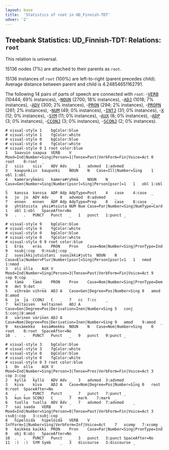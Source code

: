 ```yaml
---
layout: base
title:  'Statistics of root in UD_Finnish-TDT'
udver: '2'
---
```


## Treebank Statistics: UD_Finnish-TDT: Relations: `root`

This relation is universal.

15136 nodes (7%) are attached to their parents as `root`.

15136 instances of `root` (100%) are left-to-right (parent precedes child).
Average distance between parent and child is 4.24854651162791.

The following 14 pairs of parts of speech are connected with `root`: -<tt><a href="fi_tdt-pos-VERB.html">VERB</a></tt> (10444; 69% instances), -<tt><a href="fi_tdt-pos-NOUN.html">NOUN</a></tt> (2700; 18% instances), -<tt><a href="fi_tdt-pos-ADJ.html">ADJ</a></tt> (1018; 7% instances), -<tt><a href="fi_tdt-pos-ADV.html">ADV</a></tt> (300; 2% instances), -<tt><a href="fi_tdt-pos-PRON.html">PRON</a></tt> (294; 2% instances), -<tt><a href="fi_tdt-pos-PROPN.html">PROPN</a></tt> (261; 2% instances), -<tt><a href="fi_tdt-pos-NUM.html">NUM</a></tt> (49; 0% instances), -<tt><a href="fi_tdt-pos-INTJ.html">INTJ</a></tt> (31; 0% instances), -<tt><a href="fi_tdt-pos-X.html">X</a></tt> (12; 0% instances), -<tt><a href="fi_tdt-pos-SYM.html">SYM</a></tt> (11; 0% instances), -<tt><a href="fi_tdt-pos-AUX.html">AUX</a></tt> (8; 0% instances), -<tt><a href="fi_tdt-pos-ADP.html">ADP</a></tt> (3; 0% instances), -<tt><a href="fi_tdt-pos-CCONJ.html">CCONJ</a></tt> (3; 0% instances), -<tt><a href="fi_tdt-pos-SCONJ.html">SCONJ</a></tt> (2; 0% instances).


~~~ conllu
# visual-style 1	bgColor:blue
# visual-style 1	fgColor:white
# visual-style 0	bgColor:blue
# visual-style 0	fgColor:white
# visual-style 0 1 root	color:blue
1	Saavuin	saapua	VERB	V	Mood=Ind|Number=Sing|Person=1|Tense=Past|VerbForm=Fin|Voice=Act	0	root	0:root	_
2	siis	siis	ADV	Adv	_	1	advmod	1:advmod	_
3	kaupunkiin	kaupunki	NOUN	N	Case=Ill|Number=Sing	1	obl	1:obl	_
4	kameraryhmäni	kamera#ryhmä	NOUN	N	Case=Gen|Number=Sing|Number[psor]=Sing|Person[psor]=1	1	obl	1:obl	_
5	kanssa	kanssa	ADP	Adp	AdpType=Post	4	case	4:case	_
6	jo	jo	ADV	Adv	_	8	advmod	8:advmod	_
7	ennen	ennen	ADP	Adp	AdpType=Prep	8	case	8:case	_
8	yhtätoista	yksi#toista	NUM	Num	Case=Par|Number=Sing|NumType=Card	1	obl	1:obl	SpaceAfter=No
9	.	.	PUNCT	Punct	_	1	punct	1:punct	_

~~~


~~~ conllu
# visual-style 9	bgColor:blue
# visual-style 9	fgColor:white
# visual-style 0	bgColor:blue
# visual-style 0	fgColor:white
# visual-style 0 9 root	color:blue
1	Eräs	eräs	PRON	Pron	Case=Nom|Number=Sing|PronType=Ind	9	nsubj:cop	9:nsubj:cop	_
2	suosikkijutuistani	suosikki#juttu	NOUN	N	Case=Ela|Number=Plur|Number[psor]=Sing|Person[psor]=1	1	nmod	1:nmod	_
3	oli	olla	AUX	V	Mood=Ind|Number=Sing|Person=3|Tense=Past|VerbForm=Fin|Voice=Act	9	cop	9:cop	_
4	tämä	tämä	PRON	Pron	Case=Nom|Number=Sing|PronType=Dem	9	det	9:det	_
5	vihreän	vihreä	ADJ	A	Case=Gen|Degree=Pos|Number=Sing	8	amod	8:amod	_
6	ja	ja	CCONJ	C	_	7	cc	7:cc	_
7	keltaisen	keltainen	ADJ	A	Case=Gen|Degree=Pos|Derivation=Inen|Number=Sing	5	conj	5:conj|8:amod	_
8	värinen	värinen	ADJ	A	Case=Nom|Degree=Pos|Derivation=Inen|Number=Sing	9	amod	9:amod	_
9	kesämekko	kesä#mekko	NOUN	N	Case=Nom|Number=Sing	0	root	0:root	SpaceAfter=No
10	.	.	PUNCT	Punct	_	9	punct	9:punct	_

~~~


~~~ conllu
# visual-style 3	bgColor:blue
# visual-style 3	fgColor:white
# visual-style 0	bgColor:blue
# visual-style 0	fgColor:white
# visual-style 0 3 root	color:blue
1	On	olla	AUX	V	Mood=Ind|Number=Sing|Person=3|Tense=Pres|VerbForm=Fin|Voice=Act	3	cop	3:cop	_
2	kyllä	kyllä	ADV	Adv	_	3	advmod	3:advmod	_
3	kiva	kiva	ADJ	A	Case=Nom|Degree=Pos|Number=Sing	0	root	0:root	SpaceAfter=No
4	,	,	PUNCT	Punct	_	7	punct	7:punct	_
5	kun	kun	SCONJ	C	_	7	mark	7:mark	_
6	tuolla	tuolla	ADV	Adv	_	7	advmod	7:advmod	_
7	sai	saada	VERB	V	Mood=Ind|Number=Sing|Person=0|Tense=Past|VerbForm=Fin|Voice=Act	3	csubj:cop	3:csubj:cop	_
8	hipelöidä	hipelöidä	VERB	V	InfForm=1|Number=Sing|VerbForm=Inf|Voice=Act	7	xcomp	7:xcomp	_
9	kaikkea	kaikki	PRON	Pron	Case=Par|Number=Sing|PronType=Ind	8	obj	8:obj	SpaceAfter=No
10	.	.	PUNCT	Punct	_	3	punct	3:punct	SpaceAfter=No
11	:)	:)	SYM	Symb	_	3	discourse	3:discourse	_

~~~



